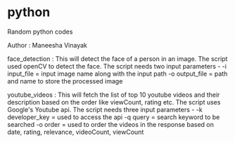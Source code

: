 # python
Random python codes

Author : Maneesha Vinayak

face_detection : This will detect the face of a person in an image. The script used openCV to detect the face.
The script needs two input parameters -
-i input_file  = input image name along with the input path
-o output_file = path and name to store the processed image

youtube_videos : This will fetch the list of top 10 youtube videos and their description based on the order like viewCount, rating etc. The script uses Google's Youtube api. 
The script needs three input parameters -
-k developer_key = used to access the api
-q query         = search keyword to be searched
-o order         = used to order the videos in the response based on date, rating, relevance, videoCount, viewCount


